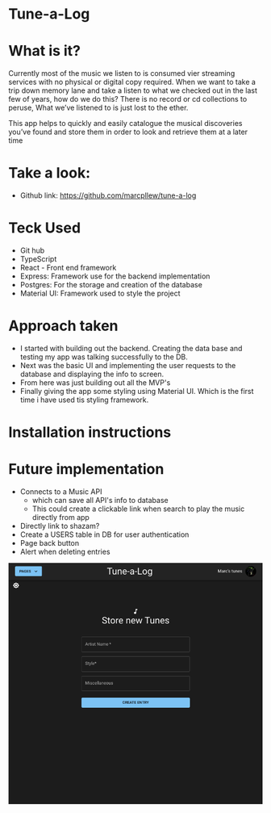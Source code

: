 # Tune-a-Log

# What is it?

Currently most of the music we listen to is consumed vier streaming services with no physical or digital copy required. When we want to take a trip down memory lane and take a listen to what we checked out in the last few of years, how do we do this? There is no record or cd collections to peruse, What we’ve listened to is just lost to the ether.

This app helps to quickly and easily catalogue the musical discoveries you’ve found and store them in order to look and retrieve them at a later time

# Take a look:

-   Github link: https://github.com/marcpllew/tune-a-log

# Teck Used

-   Git hub
-   TypeScript
-   React - Front end framework
-   Express: Framework use for the backend implementation
-   Postgres: For the storage and creation of the database
-   Material UI: Framework used to style the project

# Approach taken

-   I started with building out the backend. Creating the data base and testing my app was talking successfully to the DB.
-   Next was the basic UI and implementing the user requests to the database and displaying the info to screen.
-   From here was just building out all the MVP's
-   Finally giving the app some styling using Material UI. Which is the first time i have used tis styling framework.

# Installation instructions

# Future implementation

-   Connects to a Music API
    -   which can save all API's info to database
    -   This could create a clickable link when search to play the music directly from app
-   Directly link to shazam?
-   Create a USERS table in DB for user authentication
-   Page back button
-   Alert when deleting entries

![image](./Screen%20Shot%202022-04-28%20at%2020.05.45%20pm.png)

